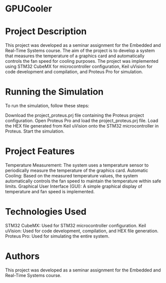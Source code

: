 # GPUCooler

# Project Description
This project was developed as a seminar assignment for the Embedded and Real-Time Systems course. The aim of the project is to develop a system that measures the temperature of a graphics card and automatically controls the fan speed for cooling purposes. The project was implemented using STM32 CubeMX for microcontroller configuration, Keil uVision for code development and compilation, and Proteus Pro for simulation.

# Running the Simulation
To run the simulation, follow these steps:

Download the project_proteus.prj file containing the Proteus project configuration.
Open Proteus Pro and load the project_proteus.prj file.
Load the HEX file generated from Keil uVision onto the STM32 microcontroller in Proteus.
Start the simulation.

# Project Features
Temperature Measurement: The system uses a temperature sensor to periodically measure the temperature of the graphics card.
Automatic Cooling: Based on the measured temperature values, the system automatically controls the fan speed to maintain the temperature within safe limits.
Graphical User Interface (GUI): A simple graphical display of temperature and fan speed is implemented.

# Technologies Used
STM32 CubeMX: Used for STM32 microcontroller configuration.
Keil uVision: Used for code development, compilation, and HEX file generation.
Proteus Pro: Used for simulating the entire system.

# Authors
This project was developed as a seminar assignment for the Embedded and Real-Time Systems course.
